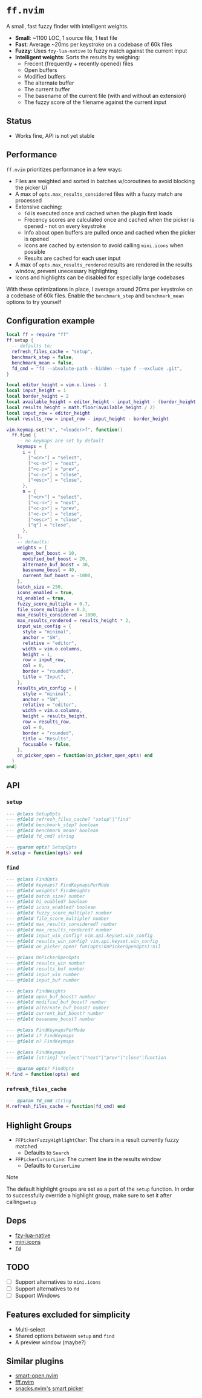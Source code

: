 # `ff.nvim`

A small, fast fuzzy finder with intelligent weights.

- **Small**: ~1100 LOC, 1 source file, 1 test file
- **Fast**: Average ~20ms per keystroke on a codebase of 60k files
- **Fuzzy**: Uses `fzy-lua-native` to fuzzy match against the current input
- **Intelligent weights**: Sorts the results by weighing:
    - Frecent (frequently + recently opened) files
    - Open buffers
    - Modified buffers
    - The alternate buffer
    - The current buffer
    - The basename of the current file (with and without an extension)
    - The fuzzy score of the filename against the current input

## Status
- Works fine, API is not yet stable

## Performance
`ff.nvim` prioritizes performance in a few ways:

- Files are weighted and sorted in batches w/coroutines to avoid blocking the picker UI
- A max of `opts.max_results_considered` files with a fuzzy match are processed
- Extensive caching:
    - `fd` is executed once and cached when the plugin first loads
    - Frecency scores are calculated once and cached when the picker is opened - not on every keystroke
    - Info about open buffers are pulled once and cached when the picker is opened
    - Icons are cached by extension to avoid calling `mini.icons` when possible
    - Results are cached for each user input
- A max of `opts.max_results_rendered` results are rendered in the results window, prevent unecessary highlighting
- Icons and highlights can be disabled for especially large codebases

With these optimizations in place, I average around 20ms per keystroke on a codebase of 60k files. Enable the `benchmark_step` and `benchmark_mean` options to try yourself

## Configuration example
```lua
local ff = require "ff"
ff.setup {
  -- defaults to:
  refresh_files_cache = "setup",
  benchmark_step = false,
  benchmark_mean = false,
  fd_cmd = "fd --absolute-path --hidden --type f --exclude .git",
}

local editor_height = vim.o.lines - 1
local input_height = 1
local border_height = 2
local available_height = editor_height - input_height - (border_height * 3)
local results_height = math.floor(available_height / 2)
local input_row = editor_height
local results_row = input_row - input_height - border_height

vim.keymap.set("n", "<leader>f", function()
  ff.find {
    -- no keymaps are set by default
    keymaps = {
      i = {
        ["<cr>"] = "select",
        ["<c-n>"] = "next",
        ["<c-p>"] = "prev",
        ["<c-c>"] = "close",
        ["<esc>"] = "close",
      },
      n = {
        ["<cr>"] = "select",
        ["<c-n>"] = "next",
        ["<c-p>"] = "prev",
        ["<c-c>"] = "close",
        ["<esc>"] = "close",
        ["q"] = "close",
      },
    },
    -- defaults:
    weights = {
      open_buf_boost = 10,
      modified_buf_boost = 20,
      alternate_buf_boost = 30,
      basename_boost = 40,
      current_buf_boost = -1000,
    },
    batch_size = 250,
    icons_enabled = true,
    hi_enabled = true,
    fuzzy_score_multiple = 0.7,
    file_score_multiple = 0.3,
    max_results_considered = 1000,
    max_results_rendered = results_height * 2,
    input_win_config = {
      style = "minimal",
      anchor = "SW",
      relative = "editor",
      width = vim.o.columns,
      height = 1,
      row = input_row,
      col = 0,
      border = "rounded",
      title = "Input",
    },
    results_win_config = {
      style = "minimal",
      anchor = "SW",
      relative = "editor",
      width = vim.o.columns,
      height = results_height,
      row = results_row,
      col = 0,
      border = "rounded",
      title = "Results",
      focusable = false,
    },
    on_picker_open = function(on_picker_open_opts) end
  }
end)
```

## API

### `setup`
```lua 
--- @class SetupOpts
--- @field refresh_files_cache? "setup"|"find"
--- @field benchmark_step? boolean
--- @field benchmark_mean? boolean
--- @field fd_cmd? string

--- @param opts? SetupOpts
M.setup = function(opts) end
```

### `find`
```lua 
--- @class FindOpts
--- @field keymaps? FindKeymapsPerMode
--- @field weights? FindWeights
--- @field batch_size? number
--- @field hi_enabled? boolean
--- @field icons_enabled? boolean
--- @field fuzzy_score_multiple? number
--- @field file_score_multiple? number
--- @field max_results_considered? number
--- @field max_results_rendered? number
--- @field input_win_config? vim.api.keyset.win_config
--- @field results_win_config? vim.api.keyset.win_config
--- @field on_picker_open? fun(opts:OnPickerOpenOpts):nil

--- @class OnPickerOpenOpts
--- @field results_win number
--- @field results_buf number
--- @field input_win number
--- @field input_buf number

--- @class FindWeights
--- @field open_buf_boost? number
--- @field modified_buf_boost? number
--- @field alternate_buf_boost? number
--- @field current_buf_boost? number
--- @field basename_boost? number

--- @class FindKeymapsPerMode
--- @field i? FindKeymaps
--- @field n? FindKeymaps

--- @class FindKeymaps
--- @field [string] "select"|"next"|"prev"|"close"|function

--- @param opts? FindOpts
M.find = function(opts) end
```

### `refresh_files_cache`
```lua
--- @param fd_cmd string
M.refresh_files_cache = function(fd_cmd) end
```

## Highlight Groups
- `FFPickerFuzzyHighlightChar`: The chars in a result currently fuzzy matched
  - Defaults to `Search`
- `FFPickerCursorLine`: The current line in the results window
  - Defaults to `CursorLine`

> [!NOTE]
> The default highlight groups are set as a part of the `setup` function. In order to successfully override a highlight group, make sure to set it
after calling`setup`

## Deps
- [fzy-lua-native](https://github.com/romgrk/fzy-lua-native)
- [mini.icons](https://github.com/echasnovski/mini.icons)
- [`fd`](https://github.com/sharkdp/fd)

## TODO
- [ ] Support alternatives to `mini.icons`
- [ ] Support alternatives to `fd`
- [ ] Support Windows

## Features excluded for simplicity
- Multi-select
- Shared options between `setup` and `find`
- A preview window (maybe?)

## Similar plugins
- [smart-open.nvim](https://github.com/danielfalk/smart-open.nvim)
- [fff.nvim](https://github.com/dmtrKovalenko/fff.nvim)
- [snacks.nvim's smart picker](https://github.com/folke/snacks.nvim/blob/main/docs/picker.md#smart)
